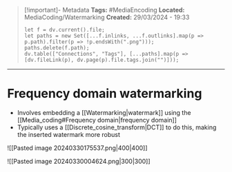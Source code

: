 > [!important]- Metadata
> **Tags:** #MediaEncoding 
> **Located:** MediaCoding/Watermarking
> **Created:** 29/03/2024 - 19:33
> ```dataviewjs
> let f = dv.current().file;
> let paths = new Set([...f.inlinks, ...f.outlinks].map(p => p.path).filter(p => !p.endsWith(".png")));
> paths.delete(f.path);
> dv.table(["Connections", "Tags"], [...paths].map(p => [dv.fileLink(p), dv.page(p).file.tags.join("")]));
> ```

___
# Frequency domain watermarking
- Involves embedding a [[Watermarking|watermark]] using the [[Media_coding#Frequency domain|frequency domain]]
- Typically uses a [[Discrete_cosine_transform|DCT]] to do this, making the inserted watermark more robust 

![[Pasted image 20240330175537.png|400|400]]


![[Pasted image 20240330004624.png|300|300]]